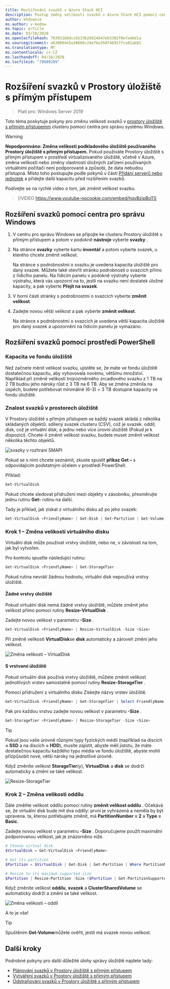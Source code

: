 ```yaml
---
title: Rozšiřování svazků v Azure Stack HCI
description: Postup změny velikosti svazků v Azure Stack HCI pomocí centra pro správu Windows a PowerShellu
author: khdownie
ms.author: v-kedow
ms.topic: article
ms.date: 03/10/2020
ms.openlocfilehash: 703931b0dccb533b2b924847eb3302f0efa46d1a
ms.sourcegitcommit: a630894e5a38666c24e7be350f4691ffce81ab81
ms.translationtype: MT
ms.contentlocale: cs-CZ
ms.lasthandoff: 04/16/2020
ms.locfileid: "79089289"
---
```

# <a name="extending-volumes-in-storage-spaces-direct"></a>Rozšíření svazků v Prostory úložiště s přímým přístupem
> Platí pro: Windows Server 2019

Toto téma poskytuje pokyny pro změnu velikosti svazků v [prostory úložiště s přímým přístupemm](/windows-server/storage/storage-spaces/storage-spaces-direct-overview) clusteru pomocí centra pro správu systému Windows.

> [!WARNING]
> **Nepodporováno: Změna velikosti podkladového úložiště používaného Prostory úložiště s přímým přístupem.** Pokud používáte Prostory úložiště s přímým přístupem v prostředí virtualizovaného úložiště, včetně v Azure, změna velikosti nebo změny vlastností úložných zařízení používaných virtuálními počítači není podporované a způsobí, že data nebudou přístupná. Místo toho postupujte podle pokynů v části [Přidání serverů nebo jednotek](/windows-server/storage/storage-spaces/add-nodes) a přidejte další kapacitu před rozšířením svazků.

Podívejte se na rychlé video o tom, jak změnit velikost svazku.

> [!VIDEO https://www.youtube-nocookie.com/embed/hqyBzipBoTI]

## <a name="extending-volumes-using-windows-admin-center"></a>Rozšíření svazků pomocí centra pro správu Windows

1. V centru pro správu Windows se připojte ke clusteru Prostory úložiště s přímým přístupem a potom v podokně **nástroje** vyberte **svazky** .
2. Na stránce **svazky** vyberte kartu **inventář** a potom vyberte svazek, u kterého chcete změnit velikost.

    Na stránce s podrobnostmi o svazku je uvedena kapacita úložiště pro daný svazek. Můžete také otevřít stránku podrobností o svazcích přímo z řídicího panelu. Na řídicím panelu v podokně výstrahy vyberte výstrahu, která vás upozorní na to, jestli na svazku není dostatek úložné kapacity, a pak vyberte **Přejít na svazek**.

4. V horní části stránky s podrobnostmi o svazcích vyberte **změnit velikost**.
5. Zadejte novou větší velikost a pak vyberte **změnit velikost**.

    Na stránce s podrobnostmi o svazcích je uvedena větší kapacita úložiště pro daný svazek a upozornění na řídicím panelu je vymazáno.

## <a name="extending-volumes-using-powershell"></a>Rozšíření svazků pomocí prostředí PowerShell

### <a name="capacity-in-the-storage-pool"></a>Kapacita ve fondu úložiště

Než začnete měnit velikost svazku, ujistěte se, že máte ve fondu úložiště dostatečnou kapacitu, aby vyhovovala novému, většímu množství. Například při změně velikosti trojrozměrného zrcadlového svazku z 1 TB na 2 TB budou jeho nároky růst z 3 TB na 6 TB. Aby se změna změnila na úspěch, budete potřebovat minimálně (6-3) = 3 TB dostupné kapacity ve fondu úložiště.

### <a name="familiarity-with-volumes-in-storage-spaces"></a>Znalost svazků v prostorech úložiště

V Prostory úložiště s přímým přístupem se každý svazek skládá z několika skládaných objektů: sdílený svazek clusteru (CSV), což je svazek. oddíl; disk, což je virtuální disk; a jednu nebo více úrovní úložiště (Pokud je k dispozici). Chcete-li změnit velikost svazku, budete muset změnit velikost několika těchto objektů.

![svazky v rozhraní SMAPI](media/extend-volumes/volumes-in-smapi.png)

Pokud se s nimi chcete seznámit, zkuste spustit **příkaz Get –** s odpovídajícím podstatným účelem v prostředí PowerShell.

Příklad:

```PowerShell
Get-VirtualDisk
```

Pokud chcete sledovat přidružení mezi objekty v zásobníku, přesměrujte jednu rutinu **Get-** rutinu na další.

Tady je příklad, jak získat z virtuálního disku až po jeho svazek:

```PowerShell
Get-VirtualDisk <FriendlyName> | Get-Disk | Get-Partition | Get-Volume 
```

### <a name="step-1--resize-the-virtual-disk"></a>Krok 1 – Změna velikosti virtuálního disku

Virtuální disk může používat vrstvy úložiště, nebo ne, v závislosti na tom, jak byl vytvořen.

Pro kontrolu spusťte následující rutinu:

```PowerShell
Get-VirtualDisk <FriendlyName> | Get-StorageTier 
```

Pokud rutina nevrátí žádnou hodnotu, virtuální disk nepoužívá vrstvy úložiště.

#### <a name="no-storage-tiers"></a>Žádné vrstvy úložiště

Pokud virtuální disk nemá žádné vrstvy úložiště, můžete změnit jeho velikost přímo pomocí rutiny **Resize-VirtualDisk** .

Zadejte novou velikost v parametru **-Size** .

```PowerShell
Get-VirtualDisk <FriendlyName> | Resize-VirtualDisk -Size <Size>
```

Při změně velikosti **VirtualDisk**se **disk** automaticky a zároveň změní jeho velikost.

![Změna velikosti – VirtualDisk](media/extend-volumes/Resize-VirtualDisk.gif)

#### <a name="with-storage-tiers"></a>S vrstvami úložiště

Pokud virtuální disk používá vrstvy úložiště, můžete změnit velikost jednotlivých vrstev samostatně pomocí rutiny **Resize-StorageTier** .

Pomocí přidružení z virtuálního disku Získejte názvy vrstev úložiště.

```PowerShell
Get-VirtualDisk <FriendlyName> | Get-StorageTier | Select FriendlyName
```

Pak pro každou vrstvu zadejte novou velikost v parametru **-Size** .

```PowerShell
Get-StorageTier <FriendlyName> | Resize-StorageTier -Size <Size>
```

> [!TIP]
> Pokud jsou vaše úrovně různými typy fyzických médií (například na discích **= SSD** a na discích **= HDD**), musíte zajistit, abyste měli jistotu, že máte dostatečnou kapacitu každého typu média ve fondu úložiště, abyste mohli přizpůsobit nové, větší nároky na jednotlivé úrovně.

Když změníte velikost **StorageTier**(y), **VirtualDisk** a **disk** se dodrží automaticky a změní se také velikost.

![Resize-StorageTier](media/extend-volumes/Resize-StorageTier.gif)

### <a name="step-2--resize-the-partition"></a>Krok 2 – Změna velikosti oddílu

Dále změňte velikost oddílu pomocí rutiny **změnit velikost oddílu** . Očekává se, že virtuální disk bude mít dva oddíly: první je vyhrazená a neměla by být upravena. ta, kterou potřebujete změnit, má **PartitionNumber = 2** a **Type = Basic**.

Zadejte novou velikost v parametru **-Size** . Doporučujeme použít maximální podporovanou velikost, jak je znázorněno níže.

```PowerShell
# Choose virtual disk
$VirtualDisk = Get-VirtualDisk <FriendlyName>

# Get its partition
$Partition = $VirtualDisk | Get-Disk | Get-Partition | Where PartitionNumber -Eq 2

# Resize to its maximum supported size 
$Partition | Resize-Partition -Size ($Partition | Get-PartitionSupportedSize).SizeMax
```

Když změníte velikost **oddílu**, **svazek** a **ClusterSharedVolume** se automaticky dodrží a změní se také velikost.

![Změna velikosti – oddíl](media/extend-volumes/Resize-Partition.gif)

A to je vše!

> [!TIP]
> Spuštěním **Get-Volume**můžete ověřit, jestli má svazek novou velikost.

## <a name="next-steps"></a>Další kroky

Podrobné pokyny pro další důležité úlohy správy úložiště najdete tady:

- [Plánování svazků v Prostory úložiště s přímým přístupem](/windows-server/storage/storage-spaces/plan-volumes)
- [Vytváření svazků v Prostory úložiště s přímým přístupem](/windows-server/storage/storage-spaces/create-volumes)
- [Odstraňování svazků v Prostory úložiště s přímým přístupem](/windows-server/storage/storage-spaces/delete-volumes)